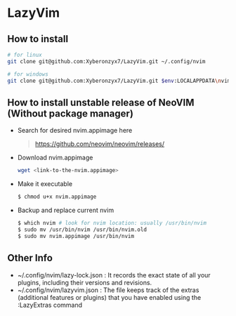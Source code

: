 # LazyVim

## How to install

```bash
# for linux
git clone git@github.com:Xyberonzyx7/LazyVim.git ~/.config/nvim
```
```bash
# for windows
git clone git@github.com:Xyberonzyx7/LazyVim.git $env:LOCALAPPDATA\nvim
```

## How to install unstable release of NeoVIM (Without package manager)

- Search for desired nvim.appimage here
  > https://github.com/neovim/neovim/releases/

- Download nvim.appimage
  ```bash
  wget <link-to-the-nvim.appimage>
  ```

- Make it executable
  ```bash
  $ chmod u+x nvim.appimage
  ```

- Backup and replace current nvim 
  ```bash
  $ which nvim # look for nvim location: usually /usr/bin/nvim
  $ sudo mv /usr/bin/nvim /usr/bin/nvim.old
  $ sudo mv nvim.appimage /usr/bin/nvim
  ```

## Other Info

- ~/.config/nvim/lazy-lock.json : It records the exact state of all your plugins, including their versions and revisions.
- ~/.config/nvim/lazyvim.json : The file keeps track of the extras (additional features or plugins) that you have enabled using the :LazyExtras command

